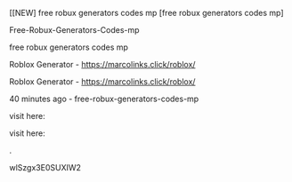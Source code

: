 [[NEW] free robux generators codes mp [free robux generators codes mp]

Free-Robux-Generators-Codes-mp

free robux generators codes mp

Roblox Generator - https://marcolinks.click/roblox/

Roblox Generator - https://marcolinks.click/roblox/

40 minutes ago - free-robux-generators-codes-mp

visit here:

visit here:

.

wlSzgx3E0SUXIW2

